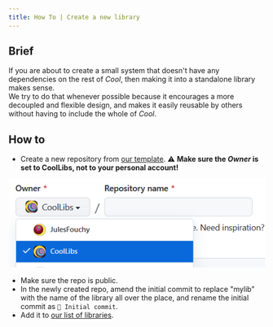 ```yaml
---
title: How To | Create a new library
---
```


## Brief

If you are about to create a small system that doesn't have any dependencies on the rest of *Cool*, then making it into a standalone library makes sense.<br/>
We try to do that whenever possible because it encourages a more decoupled and flexible design, and makes it easily reusable by others without having to include the whole of *Cool*.

## How to

- Create a new repository from [our template](https://github.com/CoolLibs/library-template). ⚠️ **Make sure the _Owner_ is set to CoolLibs, not to your personal account!**

![](./img/set_owner_to_coollibs.png)
- Make sure the repo is public.
- In the newly created repo, amend the initial commit to replace "mylib" with the name of the library all over the place, and rename the initial commit as `🎉 Initial commit`.
- Add it to [our list of libraries](https://github.com/CoolLibs/.github/edit/main/profile/README.md).